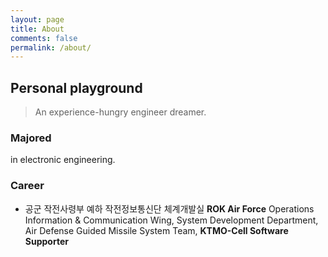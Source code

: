 ```yaml
---
layout: page
title: About
comments: false
permalink: /about/
---
```


## Personal playground

> An experience-hungry engineer dreamer.

### Majored

in electronic engineering.

### Career

- 공군 작전사령부 예하 작전정보통신단 체계개발실
**ROK Air Force** Operations Information & Communication Wing,  System Development Department, Air Defense Guided Missile System Team, **KTMO-Cell Software Supporter**
